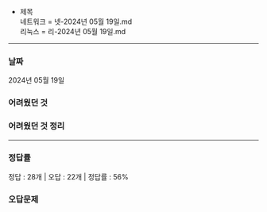 - 제목  
네트워크 = 넷-2024년 05월 19일.md  
리눅스 = 리-2024년 05월 19일.md  

*** 

<h3>날짜</h3>
2024년 05월 19일  

<h3>어려웠던 것</h3>

<h3>어려웠던 것 정리</h3>

***

<h3>정답률</h3>
정답 : 28개 | 오답 : 22개 | 정답률 : 56%

<h3>오답문제</h3>
